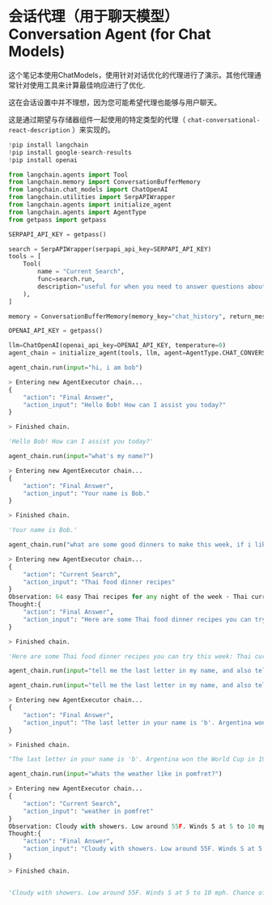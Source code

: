 会话代理（用于聊天模型） Conversation Agent (for Chat Models)
===


这个笔记本使用ChatModels，使用针对对话优化的代理进行了演示。其他代理通常针对使用工具来计算最佳响应进行了优化.

这在会话设置中并不理想，因为您可能希望代理也能够与用户聊天。

这是通过期望与存储器组件一起使用的特定类型的代理（ `chat-conversational-react-description` ）来实现的。
```  python
!pip install langchain
!pip install google-search-results
!pip install openai
```

```  python
from langchain.agents import Tool
from langchain.memory import ConversationBufferMemory
from langchain.chat_models import ChatOpenAI
from langchain.utilities import SerpAPIWrapper
from langchain.agents import initialize_agent
from langchain.agents import AgentType
from getpass import getpass
```

```  python
SERPAPI_API_KEY = getpass()
```

```  python
search = SerpAPIWrapper(serpapi_api_key=SERPAPI_API_KEY)
tools = [
    Tool(
        name = "Current Search",
        func=search.run,
        description="useful for when you need to answer questions about current events or the current state of the world. the input to this should be a single search term."
    ),
]
```


```  python
memory = ConversationBufferMemory(memory_key="chat_history", return_messages=True)
```

```  python
OPENAI_API_KEY = getpass()
```

```  python
llm=ChatOpenAI(openai_api_key=OPENAI_API_KEY, temperature=0)
agent_chain = initialize_agent(tools, llm, agent=AgentType.CHAT_CONVERSATIONAL_REACT_DESCRIPTION, verbose=True, memory=memory)
```

```  python
agent_chain.run(input="hi, i am bob")
```

```  python
> Entering new AgentExecutor chain...
{
    "action": "Final Answer",
    "action_input": "Hello Bob! How can I assist you today?"
}

> Finished chain.
```

```  python
'Hello Bob! How can I assist you today?'
```
```  python
agent_chain.run(input="what's my name?")
```
```  python
> Entering new AgentExecutor chain...
{
    "action": "Final Answer",
    "action_input": "Your name is Bob."
}

> Finished chain.
```


```  python
'Your name is Bob.'
```


```  python
agent_chain.run("what are some good dinners to make this week, if i like thai food?")
```

```  python
> Entering new AgentExecutor chain...
{
    "action": "Current Search",
    "action_input": "Thai food dinner recipes"
}
Observation: 64 easy Thai recipes for any night of the week · Thai curry noodle soup · Thai yellow cauliflower, snake bean and tofu curry · Thai-spiced chicken hand pies · Thai ...
Thought:{
    "action": "Final Answer",
    "action_input": "Here are some Thai food dinner recipes you can try this week: Thai curry noodle soup, Thai yellow cauliflower, snake bean and tofu curry, Thai-spiced chicken hand pies, and many more. You can find the full list of recipes at the source I found earlier."
}

> Finished chain.
```

```  python
'Here are some Thai food dinner recipes you can try this week: Thai curry noodle soup, Thai yellow cauliflower, snake bean and tofu curry, Thai-spiced chicken hand pies, and many more. You can find the full list of recipes at the source I found earlier.'
```

```  python
agent_chain.run(input="tell me the last letter in my name, and also tell me who won the world cup in 1978?")
```

```  python
agent_chain.run(input="tell me the last letter in my name, and also tell me who won the world cup in 1978?")
```

```  python
> Entering new AgentExecutor chain...
{
    "action": "Final Answer",
    "action_input": "The last letter in your name is 'b'. Argentina won the World Cup in 1978."
}

> Finished chain.
```

```  python
"The last letter in your name is 'b'. Argentina won the World Cup in 1978."
```

```  python
agent_chain.run(input="whats the weather like in pomfret?")
```


```  python
> Entering new AgentExecutor chain...
{
    "action": "Current Search",
    "action_input": "weather in pomfret"
}
Observation: Cloudy with showers. Low around 55F. Winds S at 5 to 10 mph. Chance of rain 60%. Humidity76%.
Thought:{
    "action": "Final Answer",
    "action_input": "Cloudy with showers. Low around 55F. Winds S at 5 to 10 mph. Chance of rain 60%. Humidity76%."
}

> Finished chain.

```


```  python

'Cloudy with showers. Low around 55F. Winds S at 5 to 10 mph. Chance of rain 60%. Humidity76%.'
```
